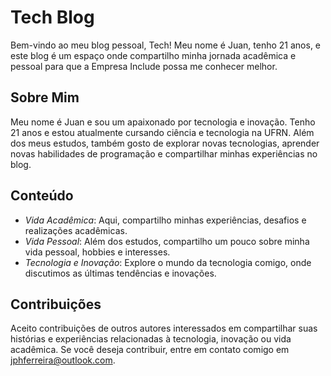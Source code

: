 # Tech Blog

Bem-vindo ao meu blog pessoal, Tech! Meu nome é Juan, tenho 21 anos, e este blog é um espaço onde compartilho minha jornada acadêmica e pessoal para que a Empresa Include possa me conhecer melhor.

## Sobre Mim

Meu nome é Juan e sou um apaixonado por tecnologia e inovação. Tenho 21 anos e estou atualmente cursando ciência e tecnologia na UFRN. Além dos meus estudos, também gosto de explorar novas tecnologias, aprender novas habilidades de programação e compartilhar minhas experiências no blog.

## Conteúdo

- *Vida Acadêmica*: Aqui, compartilho minhas experiências, desafios e realizações acadêmicas.
- *Vida Pessoal*: Além dos estudos, compartilho um pouco sobre minha vida pessoal, hobbies e interesses.
- *Tecnologia e Inovação*: Explore o mundo da tecnologia comigo, onde discutimos as últimas tendências e inovações.

## Contribuições

Aceito contribuições de outros autores interessados em compartilhar suas histórias e experiências relacionadas à tecnologia, inovação ou vida acadêmica. Se você deseja contribuir, entre em contato comigo em jphferreira@outlook.com.

